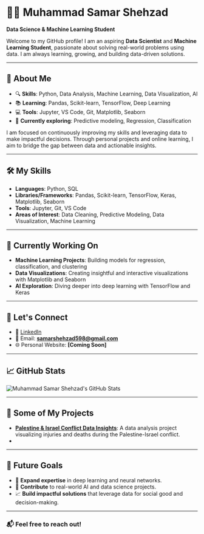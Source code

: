 # 👨‍💻 Muhammad Samar Shehzad  
**Data Science & Machine Learning Student**  

Welcome to my GitHub profile! I am an aspiring **Data Scientist** and **Machine Learning Student**, passionate about solving real-world problems using data. I am always learning, growing, and building data-driven solutions.

---

## 🚀 About Me

- 🔍 **Skills**: Python, Data Analysis, Machine Learning, Data Visualization, AI  
- 📚 **Learning**: Pandas, Scikit-learn, TensorFlow, Deep Learning  
- 💻 **Tools**: Jupyter, VS Code, Git, Matplotlib, Seaborn  
- 🌱 **Currently exploring**: Predictive modeling, Regression, Classification  

I am focused on continuously improving my skills and leveraging data to make impactful decisions. Through personal projects and online learning, I aim to bridge the gap between data and actionable insights.

---

## 🛠️ My Skills

- **Languages**: Python, SQL  
- **Libraries/Frameworks**: Pandas, Scikit-learn, TensorFlow, Keras, Matplotlib, Seaborn  
- **Tools**: Jupyter, Git, VS Code  
- **Areas of Interest**: Data Cleaning, Predictive Modeling, Data Visualization, Machine Learning

---

## 🌱 Currently Working On

- **Machine Learning Projects**: Building models for regression, classification, and clustering  
- **Data Visualizations**: Creating insightful and interactive visualizations with Matplotlib and Seaborn  
- **AI Exploration**: Diving deeper into deep learning with TensorFlow and Keras  

---

## 🔗 Let's Connect

- 💼 [LinkedIn](https://www.linkedin.com/in/muhammadsamarshehzad/)
- 📧 Email: **samarshehzad598@gmail.com**  
- 🌐 Personal Website: **[Coming Soon]**

---

## 📈 GitHub Stats

![Muhammad Samar Shehzad's GitHub Stats](https://github-readme-stats.vercel.app/api?username=MuhammadSamar&show_icons=true&hide_title=true&count_private=true&hide=prs&theme=radical)

---

## 🚀 Some of My Projects

- **[Palestine & Israel Conflict Data Insights](https://github.com/MuhammadSamar/PalestineIsrael-InjuriesAndDeaths)**: A data analysis project visualizing injuries and deaths during the Palestine-Israel conflict.
- 
---


## 🎯 Future Goals

- 🚀 **Expand expertise** in deep learning and neural networks.  
- 🌱 **Contribute** to real-world AI and data science projects.  
- 📈 **Build impactful solutions** that leverage data for social good and decision-making.

---

### 📬 Feel free to reach out!  
